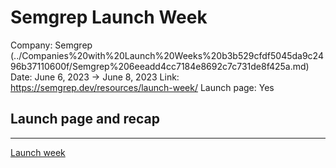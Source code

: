# Semgrep Launch Week

Company: Semgrep (../Companies%20with%20Launch%20Weeks%20b3b529cfdf5045da9c2496b37110600f/Semgrep%206eeadd4cc7184e8692c7c731de8f425a.md)
Date: June 6, 2023 → June 8, 2023
Link: https://semgrep.dev/resources/launch-week/
Launch page: Yes

## Launch page and recap

---

[Launch week](https://semgrep.dev/resources/launch-week/)